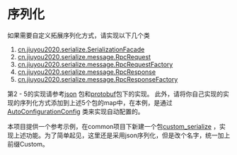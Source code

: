 # 序列化

如果需要自定义拓展序列化方式，请实现以下几个类

1. [cn.jiuyou2020.serialize.SerializationFacade](./src/main/java/cn/jiuyou2020/serialize/strategy/SerializationStrategy.java)
2. [cn.jiuyou2020.serialize.message.RpcRequest](./src/main/java/cn/jiuyou2020/serialize/message/RpcRequest.java)
3. [cn.jiuyou2020.serialize.message.RpcRequestFactory](./src/main/java/cn/jiuyou2020/serialize/message/RpcRequestFactory.java)
4. [cn.jiuyou2020.serialize.message.RpcResponse](./src/main/java/cn/jiuyou2020/serialize/message/RpcResponse.java)
5. [cn.jiuyou2020.serialize.message.RpcResponseFactory](./src/main/java/cn/jiuyou2020/serialize/message/RpcResponseFactory.java)

第2 - 5的实现请参考[json](./src/main/java/cn/jiuyou2020/serialize/message/json)
包和[protobuf](./src/main/java/cn/jiuyou2020/serialize/message/protobuf)包下的实现。
此外，请将你自己实现的实现的序列化方式添加到上述5个包的map中，在本例，是通过[AutoConfigurationConfig](./src/main/java/cn/jiuyou2020/AutoConfigurationConfig.java)
类来实现自动配置的。

本项目提供一个参考示例，在common项目下新建一个包[custom_serialize](../common/src/main/java/cn/jiuyou2020/rpc/custom_serialize)
，实现上述功能。为了简单起见，这里还是采用json序列化，但是改个名字，统一加上前缀Custom。
